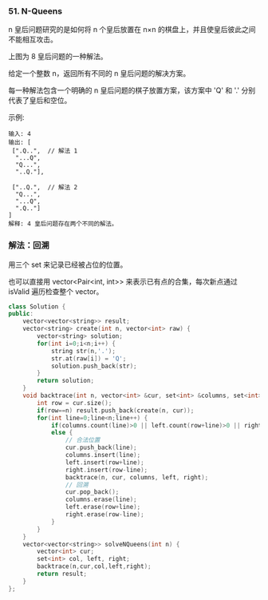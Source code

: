 ### 51. N-Queens

n 皇后问题研究的是如何将 n 个皇后放置在 n×n 的棋盘上，并且使皇后彼此之间不能相互攻击。



上图为 8 皇后问题的一种解法。

给定一个整数 n，返回所有不同的 n 皇后问题的解决方案。

每一种解法包含一个明确的 n 皇后问题的棋子放置方案，该方案中 'Q' 和 '.' 分别代表了皇后和空位。

示例:
```
输入: 4
输出: [
 [".Q..",  // 解法 1
  "...Q",
  "Q...",
  "..Q."],

 ["..Q.",  // 解法 2
  "Q...",
  "...Q",
  ".Q.."]
]
解释: 4 皇后问题存在两个不同的解法。
```

### 解法：回溯

用三个 set 来记录已经被占位的位置。

也可以直接用 vector<Pair<int, int>> 来表示已有点的合集，每次新点通过 isValid 遍历检查整个 vector。

```cpp
class Solution {
public:
    vector<vector<string>> result;
    vector<string> create(int n, vector<int> raw) {
        vector<string> solution;
        for(int i=0;i<n;i++) {
            string str(n,'.');
            str.at(raw[i]) = 'Q';
            solution.push_back(str);
        }
        return solution;
    }
    void backtrace(int n, vector<int> &cur, set<int> &columns, set<int> &left, set<int> &right) {
        int row = cur.size();
        if(row==n) result.push_back(create(n, cur));
        for(int line=0;line<n;line++) {
            if(columns.count(line)>0 || left.count(row+line)>0 || right.count(row-line)>0) continue;
            else {
                // 合法位置
                cur.push_back(line);
                columns.insert(line);
                left.insert(row+line);
                right.insert(row-line); 
                backtrace(n, cur, columns, left, right);
                // 回溯
                cur.pop_back();
                columns.erase(line);
                left.erase(row+line);
                right.erase(row-line); 
            }
        }
    }
    vector<vector<string>> solveNQueens(int n) {
        vector<int> cur;
        set<int> col, left, right;
        backtrace(n,cur,col,left,right);
        return result;
    }
};
```